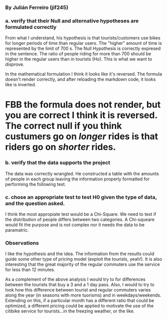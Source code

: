 ### By Julián Ferreiro (jif245)

### a. verify that their Null and alternative hypotheses are formulated correctly

From what I understand, his hypothesis is that tourists/customers use bikes for longer periods of time than 
regular users. The "higher" amount of time is represented by the limit of 700 s. 
The Null Hypothesis is correctly expresed in the sentence. The ratio of people riding for more than 700 should be higher in the  regular users than in tourists (Ho). This is what we want to disprove.

In the mathematical formulation I think it looks like it's reversed. The formula doesn't render correctly, and after reloading the markdown code, it looks like is inverted.

# FBB the formula does not render, but you are correct I think it is reversed. The correct null if you think custumers go on  *longer* rides is that riders go on  _shorter_ rides.

### b. verify that the data supports the project

The data was correctly wrangled. He constructed a table with the amounts of people in each group leaving the 
information properly formatted for performing the following test. 

### c. chose an appropriate test to test H0 given the type of data, and the question asked. 

I think the most appropiate test would be a Chi-Square. We need to test if the distribution of people differs between two categories.
A Chi-squeare would fit the purpose and is not complex nor it needs the data to be paramatric.

### Observations

I like the hypothesis and the idea. The information from the results could guide some other type of pricing model (exploit the tourists, yeah!). It is also interesting that the great majority of the regular commuters use the service for less than 12 minutes. 

As a complement of the above analysis I would try to for differences between the tourists that buy a 3 and a 1 day pass. Also, I would to try to look how this difference between tourist and regular commuters varies along the year (in seasons with more tuorisms) and in weekdays/weekends. 
Extending on this, if a particular month has a different ratio that could be optimized, a different pricing could be applied to motivate the use of the citibike service for tourists...in the freezing weather, or the like. 
